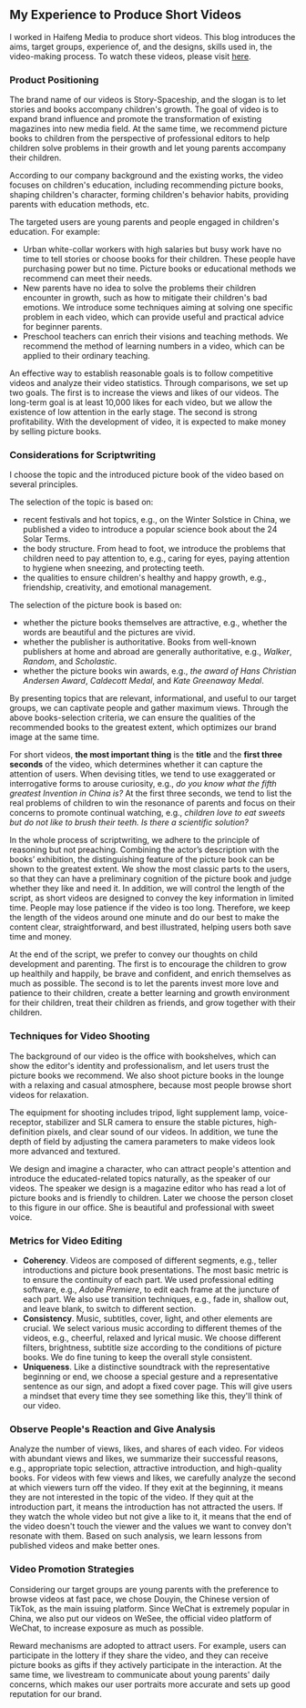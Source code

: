 ## My Experience to Produce Short Videos
I worked in Haifeng Media to produce short videos. This blog introduces the aims, target groups, experience of, and the designs, skills used in, the video-making process. To watch these videos, please visit [here](./).
### Product Positioning
The brand name of our videos is Story-Spaceship, and the slogan is to let stories and books accompany children's growth. The goal of video is to expand brand influence and promote the transformation of existing magazines into new media field. At the same time, we recommend picture books to children from the perspective of professional editors to help children solve problems in their growth and let young parents accompany their children.

According to our company background and the existing works, the video focuses on children's education, including recommending picture books, shaping children's character, forming children's behavior habits, providing parents with education methods, etc.

The targeted users are young parents and people engaged in children's education. For example:
* Urban white-collar workers with high salaries but busy work have no time to tell stories or choose books for their children. These people have purchasing power but no time. Picture books or educational methods we recommend can meet their needs.
* New parents have no idea to solve the problems their children encounter in growth, such as how to mitigate their children's bad emotions. We introduce some techniques aiming at solving one specific problem in each video, which can provide useful and practical advice for beginner parents.
* Preschool teachers can enrich their visions and teaching methods. We recommend the method of learning numbers in a video, which can be applied to their ordinary teaching.

An effective way to establish reasonable goals is to follow competitive videos and analyze their video statistics. Through comparisons, we set up two goals. The first is to increase the views and likes of our videos. The long-term goal is at least 10,000 likes for each video, but we allow the existence of low attention in the early stage. The second is strong profitability. With the development of video, it is expected to make money by selling picture books.
### Considerations for Scriptwriting
I choose the topic and the introduced picture book of the video based on several principles. 

The selection of the topic is based on:
*  recent festivals and hot topics, e.g., on the Winter Solstice in China, we published a video to introduce a popular science book about the 24 Solar Terms.
*  the body structure. From head to foot, we introduce the problems that children need to pay attention to, e.g., caring for eyes, paying attention to hygiene when sneezing, and protecting teeth.
*  the qualities to ensure children's healthy and happy growth, e.g., friendship, creativity, and emotional management.

The selection of the picture book is based on:
* whether the picture books themselves are attractive, e.g., whether the words are beautiful and the pictures are vivid.
* whether the publisher is authoritative. Books from well-known publishers at home and abroad are generally authoritative, e.g., *Walker*, *Random*, and *Scholastic*.
* whether the picture books win awards, e.g., *the award of Hans Christian Andersen Award*, *Caldecott Medal*, and *Kate Greenaway Medal*.  

By presenting topics that are relevant, informational, and useful to our target groups, we can captivate people and gather maximum views. Through the above books-selection criteria, we can ensure the qualities of the recommended books to the greatest extent, which optimizes our brand image at the same time.

For short videos, **the most important thing** is the **title** and the **first three seconds** of the video, which determines whether it can capture the attention of users. When devising titles, we tend to use exaggerated or interrogative forms to arouse curiosity, e.g., *do you know what the fifth greatest Invention in China is?* At the first three seconds, we tend to list the real problems of children to win the resonance of parents and focus on their concerns to promote continual watching, e.g., *children love to eat sweets but do not like to brush their teeth. Is there a scientific solution?*

In the whole process of scriptwriting, we adhere to the principle of reasoning but not preaching. Combining the actor’s description with the books’ exhibition, the distinguishing feature of the picture book can be shown to the greatest extent. We show the most classic parts to the users, so that they can have a preliminary cognition of the picture book and judge whether they like and need it. In addition, we will control the length of the script, as short videos are designed to convey the key information in limited time. People may lose patience if the video is too long. Therefore, we keep the length of the videos around one minute and do our best to make the content clear, straightforward, and best illustrated, helping users both save time and money.

At the end of the script, we prefer to convey our thoughts on child development and parenting. The first is to encourage the children to grow up healthily and happily, be brave and confident, and enrich themselves as much as possible. The second is to let the parents invest more love and patience to their children, create a better learning and growth environment for their children, treat their children as friends, and grow together with their children.

### Techniques for Video Shooting

The background of our video is the office with bookshelves, which can show the editor's identity and professionalism, and let users trust the picture books we recommend. We also shoot picture books in the lounge with a relaxing and casual atmosphere, because most people browse short videos for relaxation.

The equipment for shooting includes tripod, light supplement lamp, voice-receptor, stabilizer and SLR camera to ensure the stable pictures, high-definition pixels, and clear sound of our videos. In addition, we tune the depth of field by adjusting the camera parameters to make videos look more advanced and textured.

We design and imagine a character, who can attract people's attention and introduce the educated-related topics naturally, as the speaker of our videos. The speaker we design is a magazine editor who has read a lot of picture books and is friendly to children. Later we choose the person closet to this figure in our office. She is beautiful and professional with sweet voice.

### Metrics for Video Editing
* **Coherency**. Videos are composed of different segments, e.g., teller introductions and picture book presentations. The most basic metric is to ensure the continuity of each part. We used professional editing software, e.g., *Adobe Premiere*, to edit each frame at the juncture of each part. We also use transition techniques, e.g., fade in, shallow out, and leave blank, to switch to different section. 
* **Consistency**. Music, subtitles, cover, light, and other elements are crucial. We select various music according to different themes of the videos, e.g., cheerful, relaxed and lyrical music. We choose different filters, brightness, subtitle size according to the conditions of picture books. We do fine tuning to keep the overall style consistent.
* **Uniqueness**.  Like a distinctive soundtrack with the representative beginning or end, we choose a special gesture and a representative sentence as our sign, and adopt a fixed cover page. This will give users a mindset that every time they see something like this, they'll think of our video.

### Observe People's Reaction and Give Analysis
Analyze the number of views, likes, and shares of each video. For videos with abundant views and likes, we summarize their successful reasons, e.g., appropriate topic selection, attractive introduction, and high-quality books. For videos with few views and likes, we carefully analyze the second at which viewers turn off the video. If they exit at the beginning, it means they are not interested in the topic of the video. If they quit at the introduction part, it means the introduction has not attracted the users. If they watch the whole video but not give a like to it, it means that the end of the video doesn't touch the viewer and the values we want to convey don't resonate with them. Based on such analysis, we learn lessons from published videos and make better ones.

### Video Promotion Strategies

Considering our target groups are young parents with the preference to browse videos at fast pace, we chose Douyin, the Chinese version of TikTok, as the main issuing platform. Since WeChat is extremely popular in China, we also put our videos on WeSee, the official video platform of WeChat, to increase exposure as much as possible.

Reward mechanisms are adopted to attract users. For example, users can participate in the lottery if they share the video, and they can receive picture books as gifts if they actively participate in the interaction. At the same time, we livestream to communicate about young parents' daily concerns, which makes our user portraits more accurate and sets up good reputation for our brand.
